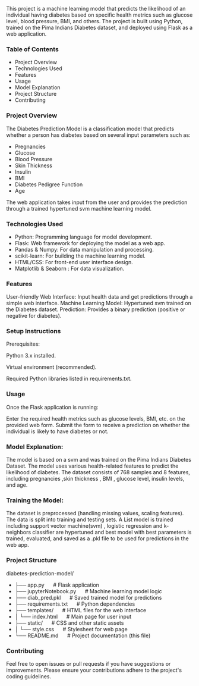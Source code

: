 This project is a machine learning model that predicts the likelihood of an individual having diabetes based on specific health metrics such as glucose level, blood pressure, BMI, and others. The project is built using Python, trained on the Pima Indians Diabetes dataset, and deployed using Flask as a web application.


### **Table of Contents**

- Project Overview
- Technologies Used
- Features
- Usage
- Model Explanation
- Project Structure
- Contributing




### **Project Overview**


The Diabetes Prediction Model is a classification model that predicts whether a person has diabetes based on several input parameters such as:

- Pregnancies
- Glucose
- Blood Pressure
- Skin Thickness
- Insulin
- BMI
- Diabetes Pedigree Function
- Age


The web application takes input from the user and provides the prediction through a trained hypertuned svm machine learning model.




### **Technologies Used**


- Python: Programming language for model development.
- Flask: Web framework for deploying the model as a web app.
- Pandas & Numpy: For data manipulation and processing.
- scikit-learn: For building the machine learning model.
- HTML/CSS: For front-end user interface design.
- Matplotlib & Seaborn : For data visualization.




### **Features**


User-friendly Web Interface: Input health data and get predictions through a simple web interface.
Machine Learning Model: Hypertuned svm trained on the Diabetes dataset.
Prediction: Provides a binary prediction (positive or negative for diabetes).




### **Setup Instructions**


Prerequisites:

Python 3.x installed.


Virtual environment (recommended).


Required Python libraries listed in requirements.txt.




### **Usage**


Once the Flask application is running:

Enter the required health metrics such as glucose levels, BMI, etc. on the provided web form.
Submit the form to receive a prediction on whether the individual is likely to have diabetes or not.




### **Model Explanation:**

The model is based on a svm and was trained on the Pima Indians Diabetes Dataset. The model uses various health-related features to predict the likelihood of diabetes. The dataset consists of 768 samples and 8 features, including pregnancies ,skin thickness , BMI ,  glucose level, insulin levels, and age.




### Training the Model:

The dataset is preprocessed (handling missing values, scaling features).
The data is split into training and testing sets.
A List model is trained including support vector machine(svm) , logistic regression and k-neighbors classifier are hypertuned and best model with best parameters is trained, evaluated, and saved as a .pkl file to be used for predictions in the web app.




### **Project Structure**

diabetes-prediction-model/

- ├── app.py&nbsp;&nbsp;&nbsp;&nbsp;&nbsp;                 # Flask application
- ├── jupyterNotebook.py&nbsp;&nbsp;&nbsp;&nbsp;&nbsp;     # Machine learning model logic
- ├── diab_pred.pkl&nbsp;&nbsp;&nbsp;&nbsp;&nbsp;          # Saved trained model for predictions
- ├── requirements.txt&nbsp;&nbsp;&nbsp;&nbsp;&nbsp;       # Python dependencies
- ├── templates/&nbsp;&nbsp;&nbsp;&nbsp;&nbsp;             # HTML files for the web interface
- │   └── index.html&nbsp;&nbsp;&nbsp;&nbsp;&nbsp;         # Main page for user input
- ├── static/&nbsp;&nbsp;&nbsp;&nbsp;&nbsp;                # CSS and other static assets
- │   └── style.css&nbsp;&nbsp;&nbsp;&nbsp;&nbsp;          # Stylesheet for web page
- └── README.md&nbsp;&nbsp;&nbsp;&nbsp;&nbsp;              # Project documentation (this file)




### **Contributing**


Feel free to open issues or pull requests if you have suggestions or improvements. Please ensure your contributions adhere to the project's coding guidelines.